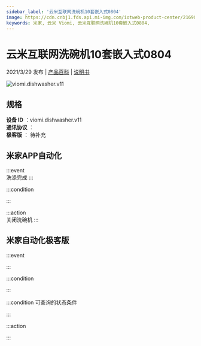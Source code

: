 ```yaml
---
sidebar_label: '云米互联网洗碗机10套嵌入式0804'
image: https://cdn.cnbj1.fds.api.mi-img.com/iotweb-product-center/21690d135c3a0391de5dc6c78a96d3b5_168.png?GalaxyAccessKeyId=AKVGLQWBOVIRQ3XLEW&Expires=9223372036854775807&Signature=X1IDCIPnVE8C8DDR/luquMB6rQA=
keywords: 米家, 云米 Viomi, 云米互联网洗碗机10套嵌入式0804, 
---
```

# 云米互联网洗碗机10套嵌入式0804

2021/3/29 发布 | [产品百科](https://home.mi.com/webapp/content/baike/product/index.html?model=viomi.dishwasher.v11/) | [说明书](https://home.mi.com/views/introduction.html?model=viomi.dishwasher.v11&region=cn)

![viomi.dishwasher.v11](https://cdn.cnbj1.fds.api.mi-img.com/iotweb-product-center/21690d135c3a0391de5dc6c78a96d3b5_168.png?GalaxyAccessKeyId=AKVGLQWBOVIRQ3XLEW&Expires=9223372036854775807&Signature=X1IDCIPnVE8C8DDR/luquMB6rQA=)

## 规格  
> 
**设备 ID** ：viomi.dishwasher.v11  
**通讯协议** ：  
**极客版**  ： 待补充 


## 米家APP自动化  

:::event  
洗涤完成
:::

:::condition  

:::

:::action   
关闭洗碗机
:::

## 米家自动化极客版  

:::event  

:::

:::condition  

:::

:::condition 可查询的状态条件  

:::

:::action  

:::

        
